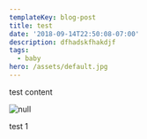 ```yaml
---
templateKey: blog-post
title: test
date: '2018-09-14T22:50:08-07:00'
description: dfhadskfhakdjf
tags:
  - baby
hero: /assets/default.jpg
---
```

test content

![null](/assets/pompeador.jpg)

test 1
